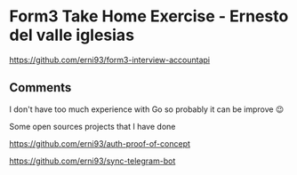 # Form3 Take Home Exercise - Ernesto del valle iglesias

https://github.com/erni93/form3-interview-accountapi

## Comments

I don't have too much experience with Go so probably it can be improve 😉

Some open sources projects that I have done

https://github.com/erni93/auth-proof-of-concept

https://github.com/erni93/sync-telegram-bot